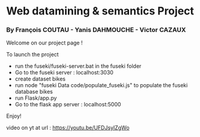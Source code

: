 # Web datamining & semantics Project

### By François COUTAU - Yanis DAHMOUCHE - Victor CAZAUX 

Welcome on our project page !

To launch the project
- run the fuseki/fuseki-server.bat in the fuseki folder 
- Go to the fuseki server : localhost:3030 
- create dataset bikes
- run node "fuseki Data code/populate_fuseki.js" to populate the fuseki database bikes 
- run Flask/app.py
- Go to the flask app server : localhost:5000

Enjoy! 

video on yt at url : https://youtu.be/UFDJsylZgWo
